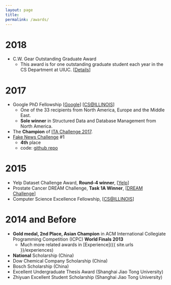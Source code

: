 ```yaml
---
layout: page
title: 
permalink: /awards/
---
```


# 2018

- C.W. Gear Outstanding Graduate Award
  * This award is for one outstanding graduate student each year in the CS Department at UIUC. [[Details](https://cs.illinois.edu/about-us/awards/graduate-fellowships-awards/cw-gear-outstanding-graduate-student)]

# 2017

- Google PhD Fellowship [[Google](https://research.googleblog.com/2017/04/announcing-2017-google-phd-fellows-for.html)] [[CS@ILLINOIS](http://www.grad.illinois.edu/news/two-illinois-graduate-students-win-google-fellowship)]
  * One of the 33 recipients from North America, Europe and the Middle East.
  * **Sole winner** in Structured Data and Database Management from North America.
- The **Champion** of [ITA Challenge 2017](https://www.illinoistech.org/news/ita-tech-challenge-reaches-61-universities-in-2017).
- [Fake News Challenge](http://www.fakenewschallenge.org/) \#1
  * **4th** place
  * code: [github repo](https://github.com/shangjingbo1226/fnc-1)

# 2015

- Yelp Dataset Challenge Award, **Round-4 winner**, [[Yelp](https://www.yelp.com/dataset_challenge)]
- Prostate Cancer DREAM Challenge, **Task 1A Winner**, [[DREAM Challenge](https://www.synapse.org/#!Synapse:syn2813558/wiki/)]
- Computer Science Excellence Fellowship, [[CS@ILLINOIS](https://cs.illinois.edu/about-us/awards/graduate-fellowships-awards/computer-science-excellence-fellowship)]

# 2014 and Before

- **Gold medal, 2nd Place, Asian Champion** in ACM International Collegiate Programming Competition (ICPC) **World Finals 2013**
  * Much more related awards in [Experience]({{ site.urls }}/experiences)
- **National** Scholarship (China)
- Dow Chemical Company Scholarship (China)
- Bosch Scholarship (China)
- Excellent Undergraduate Thesis Award (Shanghai Jiao Tong University)
- Zhiyuan Excellent Student Scholarship (Shanghai Jiao Tong University)